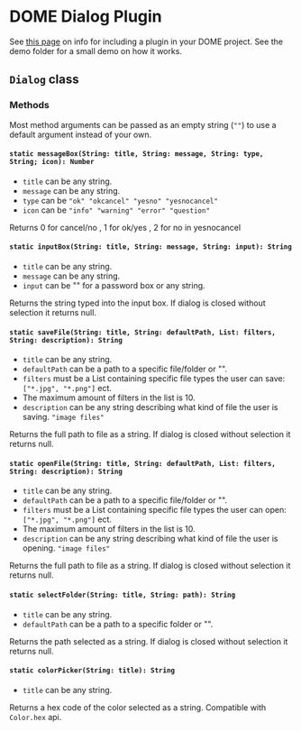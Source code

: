# DOME Dialog Plugin

See [this page](https://domeengine.com/modules/plugin) on info for including a plugin in your DOME project.
See the demo folder for a small demo on how it works.

## `Dialog` class

### Methods

Most method arguments can be passed as an empty string (`""`) to use a default argument instead of your own.

#### `static messageBox(String: title, String: message, String: type, String; icon): Number`
- `title` can be any string.
- `message` can be any string.
- `type` can be `"ok" "okcancel" "yesno" "yesnocancel"`
- `icon` can be `"info" "warning" "error" "question"`

Returns 0 for cancel/no , 1 for ok/yes , 2 for no in yesnocancel

#### `static inputBox(String: title, String: message, String: input): String`
- `title` can be any string.
- `message` can be any string.
- `input` can be "" for a password box or any string.

Returns the string typed into the input box. If dialog is closed without selection it returns null.

#### `static saveFile(String: title, String: defaultPath, List: filters, String: description): String`
- `title` can be any string.
- `defaultPath` can be a path to a specific file/folder or "".
- `filters` must be a List containing specific file types the user can save: `["*.jpg", "*.png"]` ect.
- The maximum amount of filters in the list is 10.
- `description` can be any string describing what kind of file the user is saving. `"image files"`

Returns the full path to file as a string. If dialog is closed without selection it returns null.

#### `static openFile(String: title, String: defaultPath, List: filters, String: description): String`
- `title` can be any string.
- `defaultPath` can be a path to a specific file/folder or "".
- `filters` must be a List containing specific file types the user can open: `["*.jpg", "*.png"]` ect.
- The maximum amount of filters in the list is 10.
- `description` can be any string describing what kind of file the user is opening. `"image files"`

Returns the full path to file as a string. If dialog is closed without selection it returns null.

#### `static selectFolder(String: title, String: path): String`
- `title` can be any string.
- `defaultPath` can be a path to a specific folder or "".

Returns the path selected as a string. If dialog is closed without selection it returns null.

#### `static colorPicker(String: title): String`
- `title` can be any string.

Returns a hex code of the color selected as a string. Compatible with `Color.hex` api.